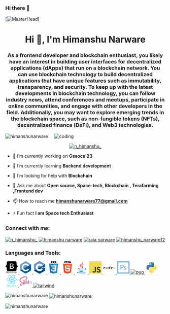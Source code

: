 ### Hi there 👋

[![MasterHead](https://ianttechnology.com/Content/images/banner-open-source.png)]

<h1 align="center">Hi 👋, I'm Himanshu Narware</h1>
<h3 align="center">As a frontend developer and blockchain enthusiast, you likely have an interest in building user interfaces for decentralized applications (dApps) that run on a blockchain network. You can use blockchain technology to build decentralized applications that have unique features such as immutability, transparency, and security. To keep up with the latest developments in blockchain technology, you can follow industry news, attend conferences and meetups, participate in online communities, and engage with other developers in the field. Additionally, you may want to explore emerging trends in the blockchain space, such as non-fungible tokens (NFTs), decentralized finance (DeFi), and Web3 technologies.</h3>

<img align="right" alt="coding" width="350" src="https://img.freepik.com/free-vector/astronaut-working-laptop-writing-cartoon-illustration-science-business-concept-isolated-flat-cartoon-style_138676-3447.jpg?w=740&t=st=1683607126~exp=1683607726~hmac=4d62bbc41151a16746a59722e5f12c2da07109e7c0b62d2c2f96530808ad1483">

<p align="left"> <img src="https://komarev.com/ghpvc/?username=himanshunarware&label=Profile%20views&color=0e75b6&style=flat" alt="himanshunarware" /> </p>


<p align="center"> <a href="https://twitter.com/n_himanshu_" target="blank"><img src="https://img.shields.io/twitter/follow/n_himanshu_?logo=twitter&style=for-the-badge" alt="n_himanshu_" /></a> </p>

- 🔭 I’m currently working on **Gssocs'23**

- 🌱 I’m currently learning **Backend development**

- 🤝 I’m looking for help with **Blockchain**

- 💬 Ask me about **Open source, Space-tech, Blockchain , Terafarming ,Frontend dev**

- 📫 How to reach me **himanshunarware77@gmail.com**

- ⚡ Fun fact **I am Space tech Enthusiast**

<h3 align="left">Connect with me:</h3>
<p align="left">
<a href="https://twitter.com/n_himanshu_" target="blank"><img align="center" src="https://raw.githubusercontent.com/rahuldkjain/github-profile-readme-generator/master/src/images/icons/Social/twitter.svg" alt="n_himanshu_" height="30" width="40" /></a>
<a href="https://linkedin.com/in/himanshu narware" target="blank"><img align="center" src="https://raw.githubusercontent.com/rahuldkjain/github-profile-readme-generator/master/src/images/icons/Social/linked-in-alt.svg" alt="himanshu narware" height="30" width="40" /></a>
<a href="https://fb.com/raja narware" target="blank"><img align="center" src="https://raw.githubusercontent.com/rahuldkjain/github-profile-readme-generator/master/src/images/icons/Social/facebook.svg" alt="raja narware" height="30" width="40" /></a>
<a href="https://instagram.com/himanshu_narware12" target="blank"><img align="center" src="https://raw.githubusercontent.com/rahuldkjain/github-profile-readme-generator/master/src/images/icons/Social/instagram.svg" alt="himanshu_narware12" height="30" width="40" /></a>
</p>

<h3 align="left">Languages and Tools:</h3>
<p align="left"> <a href="https://getbootstrap.com" target="_blank" rel="noreferrer"> <img src="https://raw.githubusercontent.com/devicons/devicon/master/icons/bootstrap/bootstrap-plain-wordmark.svg" alt="bootstrap" width="40" height="40"/> </a> <a href="https://www.cprogramming.com/" target="_blank" rel="noreferrer"> <img src="https://raw.githubusercontent.com/devicons/devicon/master/icons/c/c-original.svg" alt="c" width="40" height="40"/> </a> <a href="https://www.w3schools.com/cpp/" target="_blank" rel="noreferrer"> <img src="https://raw.githubusercontent.com/devicons/devicon/master/icons/cplusplus/cplusplus-original.svg" alt="cplusplus" width="40" height="40"/> </a> <a href="https://www.w3schools.com/css/" target="_blank" rel="noreferrer"> <img src="https://raw.githubusercontent.com/devicons/devicon/master/icons/css3/css3-original-wordmark.svg" alt="css3" width="40" height="40"/> </a> <a href="https://www.w3.org/html/" target="_blank" rel="noreferrer"> <img src="https://raw.githubusercontent.com/devicons/devicon/master/icons/html5/html5-original-wordmark.svg" alt="html5" width="40" height="40"/> </a> <a href="https://www.java.com" target="_blank" rel="noreferrer"> <img src="https://raw.githubusercontent.com/devicons/devicon/master/icons/java/java-original.svg" alt="java" width="40" height="40"/> </a> <a href="https://developer.mozilla.org/en-US/docs/Web/JavaScript" target="_blank" rel="noreferrer"> <img src="https://raw.githubusercontent.com/devicons/devicon/master/icons/javascript/javascript-original.svg" alt="javascript" width="40" height="40"/> </a> <a href="https://nodejs.org" target="_blank" rel="noreferrer"> <img src="https://raw.githubusercontent.com/devicons/devicon/master/icons/nodejs/nodejs-original-wordmark.svg" alt="nodejs" width="40" height="40"/> </a> <a href="https://www.photoshop.com/en" target="_blank" rel="noreferrer"> <img src="https://raw.githubusercontent.com/devicons/devicon/master/icons/photoshop/photoshop-line.svg" alt="photoshop" width="40" height="40"/> </a> <a href="https://pugjs.org" target="_blank" rel="noreferrer"> <img src="https://cdn.worldvectorlogo.com/logos/pug.svg" alt="pug" width="40" height="40"/> </a> <a href="https://www.python.org" target="_blank" rel="noreferrer"> <img src="https://raw.githubusercontent.com/devicons/devicon/master/icons/python/python-original.svg" alt="python" width="40" height="40"/> </a> <a href="https://reactjs.org/" target="_blank" rel="noreferrer"> <img src="https://raw.githubusercontent.com/devicons/devicon/master/icons/react/react-original-wordmark.svg" alt="react" width="40" height="40"/> </a> <a href="https://sass-lang.com" target="_blank" rel="noreferrer"> <img src="https://raw.githubusercontent.com/devicons/devicon/master/icons/sass/sass-original.svg" alt="sass" width="40" height="40"/> </a> <a href="https://tailwindcss.com/" target="_blank" rel="noreferrer"> <img src="https://www.vectorlogo.zone/logos/tailwindcss/tailwindcss-icon.svg" alt="tailwind" width="40" height="40"/> </a> </p>

<p><img align="left" src="https://github-readme-stats.vercel.app/api/top-langs?username=himanshunarware&show_icons=true&locale=en&layout=compact" alt="himanshunarware" /></p>

<p>&nbsp;<img align="center" src="https://github-readme-stats.vercel.app/api?username=himanshunarware&show_icons=true&locale=en" alt="himanshunarware" /></p>

<p><img align="center" src="https://github-readme-streak-stats.herokuapp.com/?user=himanshunarware&" alt="himanshunarware" /></p>
